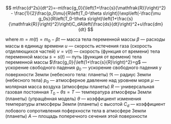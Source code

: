$$ m\frac{d^2s}{dt^2}=-m\frac{g_0}{\left(1+\frac{s}{\mathfrak{R}}\right)^2} - \frac{1}{2}\frac{p_0\mu}{R\left(T_0-\theta s\right)}\exp\left(-\frac{\mu g_0s}{R\left(T_0-\theta s\right)\left(1+\frac{s}{\mathfrak{R}}\right)^2}\right)C_dA\left(\frac{ds}{dt}\right)^2+u\frac{dm}{dt} $$

where
$m=m(t)=m_0-\beta t$ — масса тела переменной массы
$\beta$ — расходы массы в единицу времени
$u$ — скорость истечения газа (скорость отделяющихся частей)
$v=v(t)$ — скорость (функция от времени) тела переменной массы
$s=s(t)$ — путь (функция от времени) тела переменной массы
$\frac{g_0}{\left(1+\frac{s}{R}\right)^2}=g$ — ускорение свободного падения
$g_0$ — ускорение свободного падения у поверхности Земли (небесного тела: планеты)
$\mathfrak{R}$ — радиус Земли (небесного тела)
$p_0$ — атмосферное давление над уровнем моря
$\mu$ — молярная масса воздуха (атмосферы планеты)
$R$ — универсальная газовая постоянная
$T_0-\theta s=T$ — температура атмосферы Земли (планеты) (упращённая модель)
$\theta$ — коэффициент изменения температуры атмосферы Земли (планеты) с высотой
$C_d$ — коэффициент лобового сопротивления поферхности тела в атмосфере Земли (планеты)
$A$ — площадь поперечного сечения этой поверхности

